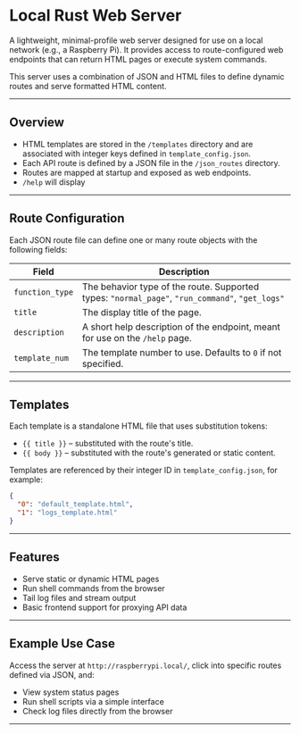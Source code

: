
# Local Rust Web Server

A lightweight, minimal-profile web server designed for use on a local network (e.g., a Raspberry Pi). It provides access to route-configured web endpoints that can return HTML pages or execute system commands.

This server uses a combination of JSON and HTML files to define dynamic routes and serve formatted HTML content.

---

## Overview

* HTML templates are stored in the `/templates` directory and are associated with integer keys defined in `template_config.json`.
* Each API route is defined by a JSON file in the `/json_routes` directory.
* Routes are mapped at startup and exposed as web endpoints.
* `/help` will display
---

## Route Configuration

Each JSON route file can define one or many route objects with the following fields:

| Field           | Description                                                                                     |
| --------------- | ----------------------------------------------------------------------------------------------- |
| `function_type` | The behavior type of the route. Supported types: `"normal_page"`, `"run_command"`, `"get_logs"` |
| `title`         | The display title of the page.                                                                  |
| `description`   | A short help description of the endpoint, meant for use on the `/help` page.                    |
| `template_num`  | The template number to use. Defaults to `0` if not specified.                                   |

---

## Templates

Each template is a standalone HTML file that uses substitution tokens:

* `{{ title }}` – substituted with the route's title.
* `{{ body }}` – substituted with the route's generated or static content.

Templates are referenced by their integer ID in `template_config.json`, for example:

```json
{
  "0": "default_template.html",
  "1": "logs_template.html"
}
```

---

## Features

*  Serve static or dynamic HTML pages
*  Run shell commands from the browser
*  Tail log files and stream output
*  Basic frontend support for proxying API data

---

## Example Use Case

Access the server at `http://raspberrypi.local/`, click into specific routes defined via JSON, and:

* View system status pages
* Run shell scripts via a simple interface
* Check log files directly from the browser

---
